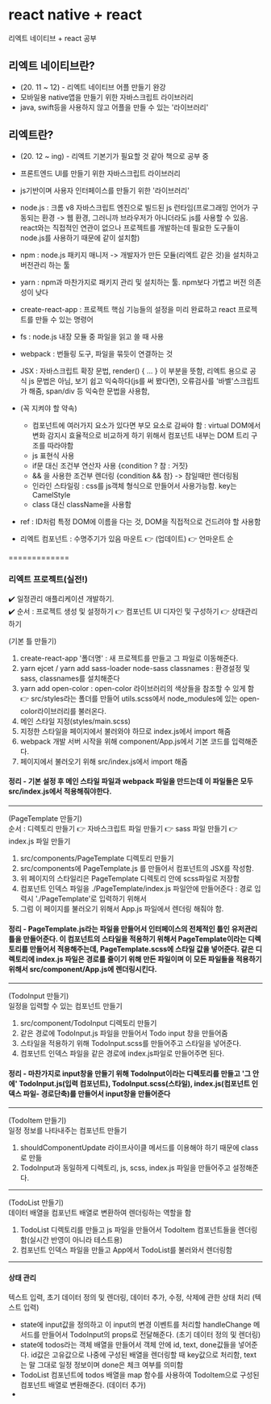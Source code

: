 # react native + react
리엑트 네이티브 + react 공부

## 리엑트 네이티브란?
- (20. 11 ~ 12) - 리엑트 네이티브 어플 만들기 완강
- 모바일용 native앱을 만들기 위한 자바스크립트 라이브러리
- java, swift등을 사용하지 않고 어플을 만들 수 있는 '라이브러리'

## 리엑트란?
- (20. 12 ~ ing) - 리엑트 기본기가 필요할 것 같아 책으로 공부 중
- 프론트엔드 UI를 만들기 위한 자바스크립트 라이브러리
- js기반이며 사용자 인터페이스를 만들기 위한 '라이브러리'
- node.js : 크롬 v8 자바스크립트 엔진으로 빌드된 js 런타임(프로그래밍 언어가 구동되는 환경 -> 웹 환경, 그러니까 브라우저가 아니더라도 js를 사용할 수 있음. react와는 직접적인 연관이 없으나 프로젝트를 개발하는데 필요한 도구들이 node.js를 사용하기 때문에 같이 설치함)
- npm : node.js 패키지 매니저 -> 개발자가 만든 모듈(리엑트 같은 것)을 설치하고 버전관리 하는 툴
- yarn : npm과 마찬가지로 패키지 관리 및 설치하는 툴. npm보다 가볍고 버전 의존성이 낮다
- create-react-app : 프로젝트 핵심 기능들의 설정을 미리 완료하고 react 프로젝트를 만들 수 있는 명령어
- fs : node.js 내장 모듈 중 파일을 읽고 쓸 때 사용
- webpack :  번들링 도구, 파일을 묶듯이 연결하는 것
- JSX : 자바스크립트 확장 문법, render() { ... } 이 부분을 뜻함, 리엑트 용으로 공식 js 문법은 아님, 보기 쉽고 익숙하다(js를 써 봤다면), 오류검사를 '바벨'스크립트가 해줌, span/div 등 익숙한 문법을 사용함,
- (꼭 지켜야 할 약속)
  * 컴포넌트에 여러가지 요소가 있다면 부모 요소로 감싸야 함 : virtual DOM에서 변화 감지시 효율적으로 비교하게 하기 위해서 컴포넌트 내부는 DOM 트리 구조를 따라야함
  * js 표현식 사용
  * if문 대신 조건부 연산자 사용 {condition ? 참 : 거짓}
  * && 을 사용한 조건부 렌더링 {condition && 참} -> 참일때만 렌더링됨
  * 인라인 스타일링 : css를 js객체 형식으로 만들어서 사용가능함. key는 CamelStyle
  * class 대신 className을 사용함
  
- ref : ID처럼 특정 DOM에 이름을 다는 것, DOM을 직접적으로 건드려야 할  사용함
- 리엑트 컴포넌트 : 수명주기가 있음 마운트 👉 (업데이트) 👉 언마운트 순

=============
### 리엑트 프로젝트(실전!)
✔️ 일정관리 애플리케이션 개발하기.  
✔️ 순서 : 프로젝트 생성 및 설정하기 👉 컴포넌트 UI 디자인 및 구성하기 👉 상태관리하기  
  
(기본 틀 만들기)
1. create-react-app '폴더명' : 새 프로젝트를 만들고 그 파일로 이동해준다.
2. yarn ejcet / yarn add sass-loader node-sass classnames : 환경설정 및 sass, classnames를 설치해준다
3. yarn add open-color : open-color 라이브러리의 색상들을 참조할 수 있게 함 👉  src/styles라는 폴더를 만들어 utils.scss에서 node_modules에 있는 open-color라이브러리를 불러온다.
4. 메인 스타일 지정(styles/main.scss)
5. 지정한 스타일을 페이지에서 불러와야 하므로 index.js에서 import 해줌
6. webpack 개발 서버 시작을 위해 component/App.js에서 기본 코드를 입력해준다.
7. 페이지에서 불러오기 위해 src/index.js에서 import 해줌    
#### 정리 - 기본 설정 후 메인 스타일 파일과 webpack 파일을 만드는데 이 파일들은 모두 src/index.js에서 적용해줘야한다.
-------------
(PageTemplate 만들기)  
순서 : 디렉토리 만들기 👉 자바스크립트 파일 만들기 👉 sass 파일 만들기 👉 index.js 파일 만들기
1. src/components/PageTemplate 디렉토리 만들기
2. src/components에 PageTemplate.js 를 만들어서 컴포넌트의 JSX를 작성함.
3. 위 페이지의 스타일리은 PageTemplate 디렉토리 안에 scss파일로 저장함
4. 컴포넌트 인덱스 파일을 ./PageTemplate/index.js 파일안에 만들어준다 : 경로 입력시 './PageTemplate'로 입력하기 위해서
5. 그럼 이 페이지를 불러오기 위해서 App.js 파일에서 렌더링 해줘야 함.  
#### 정리 - PageTemplate.js라는 파일을 만들어서 인터페이스의 전체적인 틀인 유저관리 틀을 만들어준다. 이 컴포넌트의 스타일을 적용하기 위해서 PageTemplate이라는 디렉토리를 만들어서 적용해주는데, PageTemplate.scss에 스타일 값을 넣어준다. 같은 디렉토리에 index.js 파일은 경로를 줄이기 위해 만든 파일이며 이 모든 파일들을 적용하기 위해서 src/component/App.js에 렌더링시킨다.
-------------
(TodoInput 만들기)  
일정을 입력할 수 있는 컴포넌트 만들기
1. src/component/TodoInput 디렉토리 만들기
2. 같은 경로에 TodoInput.js 파일을 만들어서 Todo input 창을 만들어줌
3. 스타일을 적용하기 위해 TodoInput.scss를 만들어주고 스타일을 넣어준다.
4. 컴포넌트 인덱스 파일을 같은 경로에 index.js파일로 만들어주면 된다.
#### 정리 - 마찬가지로 input창을 만들기 위해 TodoInput이라는 디렉토리를 만들고 '그 안에' TodoInput.js(입력 컴포넌트), TodoInput.scss(스타일), index.js(컴포넌트 인덱스 파일- 경로단축)를 만들어서 input창을 만들어준다
-------------
(TodoItem 만들기)  
일정 정보를 나타내주는 컴포넌트 만들기
1. shouldComponentUpdate 라이프사이클 메서드를 이용해야 하기 때문에 class로 만듦
2. TodoInput과 동일하게 디렉토리, js, scss, index.js 파일을 만들어주고 설정해준다.
-------------
(TodoList 만들기)  
데이터 배열을 컴포넌트 배열로 변환하여 렌더링하는 역할을 함
1. TodoList 디렉토리를 만들고 js 파일을 만들어서 TodoItem 컴포넌트들을 렌더링함(실시간 반영이 아니라 테스트용)
2. 컴포넌트 인덱스 파일을 만들고 App에서 TodoList를 불러와서 렌더링함
-------------
#### 상태 관리  
텍스트 입력, 초기 데이터 정의 및 렌더링, 데이터 추가, 수정, 삭제에 관한 상태 처리
(텍스트 입력)  
- state에 input값을 정의하고 이 input의 변경 이벤트를 처리할 handleChange 메서드를 만들어서 TodoInput의 props로 전달해준다.
(초기 데이터 정의 및 렌더링)  
- state에 todos라는 객체 배열을 만들어서 객체 안에 id, text, done값들을 넣어준다. id값은 고유값으로 나중에 구성된 배열을 렌더링할 때 key값으로 처리함, text는 말 그대로 일정 정보이며 done은 체크 여부를 의미함  
- TodoList 컴포넌트에 todos 배열을 map 함수를 사용하여 TodoItem으로 구성된 컴포넌트 배열로 변환해준다.
(데이터 추가)  
-